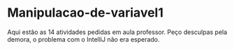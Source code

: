 # Manipulacao-de-variavel1
Aqui estão as 14 atividades pedidas em aula professor. Peço desculpas pela demora, o problema com o IntelliJ não era esperado. 
